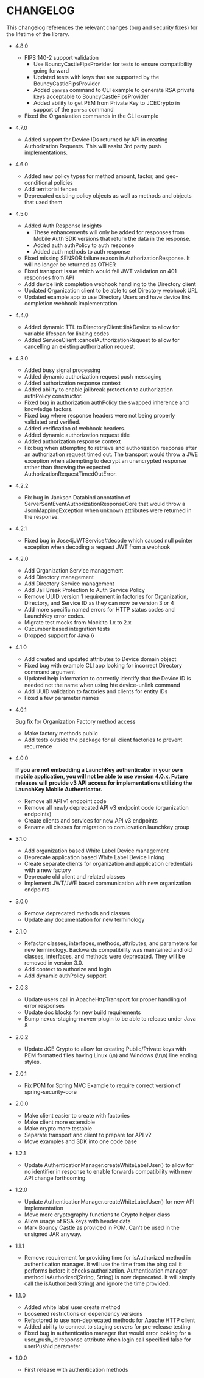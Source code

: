 # CHANGELOG

This changelog references the relevant changes (bug and security fixes) for the lifetime of the library.

  * 4.8.0
  
    * FIPS 140-2 support validation
        * Use BouncyCastleFipsProvider for tests to ensure compatibility going forward
        * Updated tests with keys that are supported by the BouncyCastleFipsProvider
        * Added `genrsa` command to CLI example to generate RSA private keys acceptable to BouncyCastleFipsProvider
        * Added ability to get PEM from Private Key to JCECrypto in support of the `genrsa` command 
    * Fixed the Organization commands in the CLI example

  * 4.7.0
  
    * Added support for Device IDs returned by API in creating Authorization Requests. This will assist
        3rd party push implementations.
 
  * 4.6.0
  
    * Added new policy types for method amount, factor, and geo-conditional policies
    * Add territorial fences
    * Deprecated existing policy objects as well as methods and objects that used them

  * 4.5.0
  
    * Added Auth Response Insights
        * These enhancements will only be added for responses from Mobile Auth SDK versions
          that return the data in the response.
        * Added auth authPolicy to auth response
        * Added auth methods to auth response
    * Fixed missing SENSOR failure reason in AuthorizationResponse. It will no longer be returned as OTHER
    * Fixed transport issue which would fail JWT validation on 401 responses from API
    * Add device link completion webhook handling to the Directory client
    * Updated Organization client to be able to set Directory webhook URL
    * Updated example app to use Directory Users and have device link completion webhook implementation
 
  * 4.4.0
  
    * Added dynamic TTL to DirectoryClient::linkDevice to allow for variable lifespan for linking codes
    * Added ServiceClient::cancelAuthorizationRequest to allow for cancelling an existing authorization request. 

  * 4.3.0

    * Added busy signal processing 
    * Added dynamic authorization request push messaging
    * Added authorization response context 
    * Added ability to enable jailbreak protection to authorization authPolicy constructor.
    * Fixed bug in authorization authPolicy the swapped inherence and knowledge factors.
    * Fixed bug where response headers were not being properly validated and verified.
    * Added verification of webhook headers.
    * Added dynamic authorization request title
    * Added authorization response context
    * Fix bug when attempting to retrieve and authorization response after an authorization request timed out. The transport
      would throw a JWE exception when attempting to decrypt an unencrypted response rather than throwing the expected
      AuthorizationRequestTimedOutError.

  * 4.2.2

    * Fix bug in Jackson Databind annotation of ServerSentEventAuthorizationResponseCore that would throw a
        JsonMappingException when unknown attributes were returned in the response.

  * 4.2.1

    * Fixed bug in Jose4jJWTService#decode which caused null pointer exception when decoding a request JWT from a webhook

  * 4.2.0
  
    * Add Organization Service management
    * Add Directory management
    * Add Directory Service management
    * Add Jail Break Protection to Auth Service Policy
    * Remove UUID version 1 requirement in factories for Organization, Directory, and Service ID as they can now be version 3 or 4
    * Add more specific named errors for HTTP status codes and LaunchKey error codes.
    * Migrate test mocks from Mockito 1.x to 2.x
    * Cucumber based integration tests
    * Dropped support for Java 6

  * 4.1.0
  
    * Add created and updated attributes to Device domain object
    * Fixed bug with example CLI app looking for incorrect Directory command argument
    * Updated help information to correctly identify that the Device ID is needed not the name when using hte device-unlink command
    * Add UUID validation to factories and clients for entity IDs
    * Fixed a few parameter names

  * 4.0.1

    Bug fix for Organization Factory method access

    * Make factory methods public
    * Add tests outside the package for all client factories to prevent recurrence

  * 4.0.0

    __If you are not embedding a LaunchKey authenticator in your own mobile application, you will not be able to use version 4.0.x. Future releases will provide v3 API access for implementations utilizing the LaunchKey Mobile Authenticator.__ 

    * Remove all API v1 endpoint code
    * Remove all newly deprecated API v3 endpoint code (organization endpoints)
    * Create clients and services for new API v3 endpoints
    * Rename all classes for migration to com.iovation.launchkey group

  * 3.1.0
    * Add organization based White Label Device management
    * Deprecate application based White Label Device linking
    * Create separate clients for organization and application credentials with a new factory
    * Deprecate old client and related classes
    * Implement JWT/JWE based communication with new organization endpoints

  * 3.0.0
    * Remove deprecated methods and classes
    * Update any documentation for new terminology

  * 2.1.0
    * Refactor classes, interfaces, methods, attributes, and parameters for new terminology. Backwards compatibility
        was maintained and old classes, interfaces, and methods were deprecated. They will be removed in version 3.0.
    * Add context to authorize and login
    * Add dynamic authPolicy support

  * 2.0.3
    * Update users call in ApacheHttpTransport for proper handling of error responses
    * Update doc blocks for new build requirements
    * Bump nexus-staging-maven-plugin to be able to release under Java 8

  * 2.0.2
    * Update JCE Crypto to allow for creating Public/Private keys with PEM formatted files having Linux (\n) and
        Windows (\r\n) line ending styles.

  * 2.0.1
    * Fix POM for Spring MVC Example to require correct version of spring-security-core

  * 2.0.0
    * Make client easier to create with factories
    * Make client more extensible
    * Make crypto more testable
    * Separate transport and client to prepare for API v2
    * Move examples and SDK into one code base

  * 1.2.1
    * Update AuthenticationManager.createWhiteLabelUser() to allow for no identifier in response to enable forwards
        compatibility with new API change forthcoming.

  * 1.2.0
    * Update AuthenticationManager.createWhiteLabelUser() for new API implementation
    * Move more cryptography functions to Crypto helper class
    * Allow usage of RSA keys with header data
    * Mark Bouncy Castle as provided in POM.  Can't be used in the unsigned JAR anyway.

  * 1.1.1
    * Remove requirement for providing time for isAuthorized method in authentication manager.  It will use
        the time from the ping call it performs before it checks authorization. Authentication manager method
        isAuthorized(String, String) is now deprecated.  It will simply call the isAuthorized(String) and ignore the
        time provided.

  * 1.1.0
    * Added white label user create method
    * Loosened restrictions on dependency versions
    * Refactored to use non-deprecated methods for Apache HTTP client
    * Added ability to connect to staging servers for pre-release testing
    * Fixed bug in authentication manager that would error looking for a user_push_id response attribute when login call
        specified false for userPushId parameter

  * 1.0.0
    * First release with authentication methods
